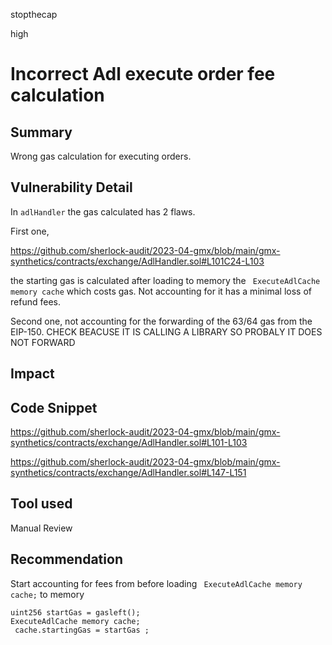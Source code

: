 stopthecap

high

# Incorrect Adl execute order fee calculation

## Summary
Wrong gas calculation for executing orders.

## Vulnerability Detail
In `adlHandler` the gas calculated has 2 flaws. 

First one, 

https://github.com/sherlock-audit/2023-04-gmx/blob/main/gmx-synthetics/contracts/exchange/AdlHandler.sol#L101C24-L103

the starting gas is calculated after loading to memory the ` ExecuteAdlCache memory cache`  which costs gas. Not accounting for it has a minimal loss of refund fees.

Second one, not accounting for the forwarding of the 63/64 gas from the EIP-150. CHECK BEACUSE IT IS CALLING A LIBRARY SO PROBALY IT DOES NOT FORWARD 

## Impact

## Code Snippet
https://github.com/sherlock-audit/2023-04-gmx/blob/main/gmx-synthetics/contracts/exchange/AdlHandler.sol#L101-L103

https://github.com/sherlock-audit/2023-04-gmx/blob/main/gmx-synthetics/contracts/exchange/AdlHandler.sol#L147-L151


## Tool used

Manual Review

## Recommendation

Start accounting for fees from before loading ` ExecuteAdlCache memory cache;` to memory

```solidity
uint256 startGas = gasleft();
ExecuteAdlCache memory cache; 
 cache.startingGas = startGas ;
```
